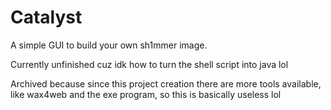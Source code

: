 # Catalyst
A simple GUI to build your own sh1mmer image.

Currently unfinished cuz idk how to turn the shell script into java lol

Archived because since this project creation there are more tools available, like wax4web and the exe program, so this is basically useless lol
